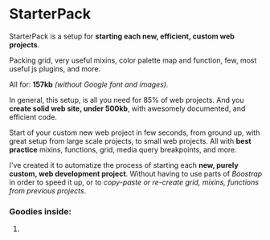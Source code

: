 # StarterPack
StarterPack is a setup for **starting each new, efficient, custom web projects**.

Packing grid, very useful mixins, color palette map and function, few, most useful js plugins, and more.

All for: **157kb** *(without Google font and images).*

In general, this setup, is all you need for 85% of web projects.
And you **create solid web site, under 500kb**, with awesomely documented, and efficient code.

Start of your custom new web project in few seconds, from ground up, with great setup from large scale projects, to small web projects.
All with **best practice** mixins, functions, grid, media query breakpoints, and more.

I've created it to automatize the process of starting each **new, purely custom, web development project**. Without having to use parts of *Boostrap* in order to speed it up, or to *copy-paste or re-create grid, mixins, functions from previous projects*.

### Goodies inside:

1. 
